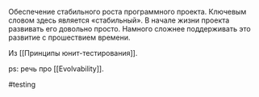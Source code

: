 Обеспечение стабильного роста программного проекта. Ключевым словом здесь является «стабильный». В начале жизни проекта развивать его довольно просто. Намного сложнее поддерживать это развитие с прошествием времени.

Из [[Принципы юнит-тестирования]].

ps: речь про [[Evolvability]].

#testing
